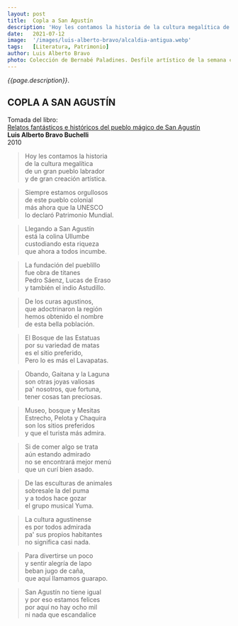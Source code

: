 ```yaml
---
layout: post
title:  Copla a San Agustín
description: 'Hoy les contamos la historia de la cultura megalítica de un gran pueblo labrador y de gran creación artística.'
date:   2021-07-12
image:  '/images/luis-alberto-bravo/alcaldia-antigua.webp'
tags:   [Literatura, Patrimonio]
author: Luis Alberto Bravo
photo: Colección de Bernabé Paladines. Desfile artístico de la semana cultural en San Agustín. Carrera tercera, frente a la alcaldía.
---
```

*{{page.description}}*.

## COPLA A SAN AGUSTÍN

Tomada del libro:  
[Relatos fantásticos e históricos del pueblo mágico de San Agustín]({{site.baseurl}}/biblioteca)  
**Luis Alberto Bravo Buchelli**  
2010

>Hoy les contamos la historia  
de la cultura megalítica  
de un gran pueblo labrador  
y de gran creación artística.

>Siempre estamos orgullosos  
de este pueblo colonial  
más ahora que la UNESCO  
lo declaró Patrimonio Mundial.

>Llegando a San Agustín  
está la colina Ullumbe  
custodiando esta riqueza  
que ahora a todos incumbe.

>La fundación del pueblillo  
fue obra de titanes  
Pedro Sáenz, Lucas de Eraso  
y también el indio Astudillo.

>De los curas agustinos,  
que adoctrinaron la región  
hemos obtenido el nombre  
de esta bella población.

>El Bosque de las Estatuas  
por su variedad de matas  
es el sitio preferido,  
Pero lo es más el Lavapatas.

>Obando, Gaitana y la Laguna  
son otras joyas valiosas  
pa' nosotros, que fortuna,  
tener cosas tan preciosas.

>Museo, bosque y Mesitas  
Estrecho, Pelota y Chaquira  
son los sitios preferidos  
y que el turista más admira.

>Si de comer algo se trata  
aún estando admirado  
no se encontrará mejor menú  
que un curí bien asado.

>De las esculturas de animales  
sobresale la del puma  
y a todos hace gozar  
el grupo musical Yuma.

>La cultura agustinense  
es por todos admirada  
pa' sus propios habitantes  
no significa casi nada.

>Para divertirse un poco  
y sentir alegría de lapo  
beban jugo de caña,  
que aquí llamamos guarapo.

>San Agustín no tiene igual  
y por eso estamos felices  
por aquí no hay ocho mil  
ni nada que escandalice
